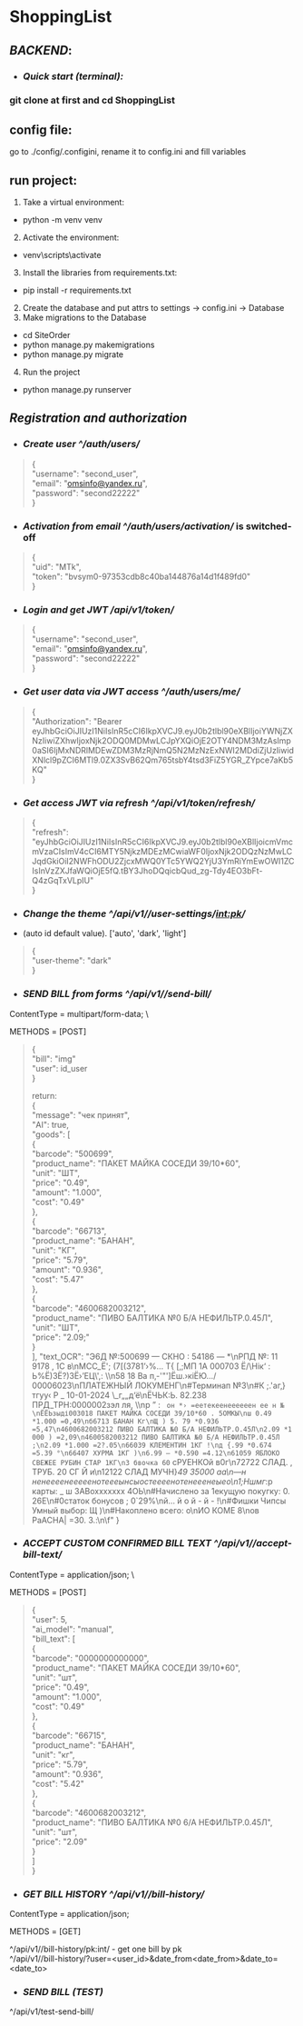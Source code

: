 # ShoppingList
## *BACKEND*:

- ### *Quick start (terminal):*

### git clone at first and cd ShoppingList
## config file:
go to ./config/.configini, rename it to config.ini and fill variables

## run project:

1. Take a virtual environment: 
- python -m venv venv
2. Activate the environment:
- venv\scripts\activate
3. Install the libraries from requirements.txt:
- pip install -r requirements.txt
2. Create the database and put attrs to settings -> config.ini -> Database
3. Make migrations to the Database
- cd SiteOrder
- python manage.py makemigrations
- python manage.py migrate
4. Run the project
- python manage.py runserver

## ***Registration and authorization***
- ### *Create user ^/auth/users/*
>{\
    "username": "second_user",\
    "email": "omsinfo@yandex.ru",\
    "password": "second22222"\
}
- ### *Activation from email ^/auth/users/activation/* is switched-off 
>{\
    "uid": "MTk",\
    "token": "bvsym0-97353cdb8c40ba144876a14d1f489fd0"\
}
- ### *Login and get JWT /api/v1/token/*
>{\
    "username": "second_user",\
    "email": "omsinfo@yandex.ru",\
    "password": "second22222"\
}
- ### *Get user data via JWT access ^/auth/users/me/*
>{\
> "Authorization": "Bearer eyJhbGciOiJIUzI1NiIsInR5cCI6IkpXVCJ9.eyJ0b2tlbl90eXBlIjoiYWNjZXNzIiwiZXhwIjoxNjk2ODQ0MDMwLCJpYXQiOjE2OTY4NDM3MzAsImp0aSI6IjMxNDRlMDEwZDM3MzRjNmQ5N2MzNzExNWI2MDdiZjUzIiwidXNlcl9pZCI6MTl9.0ZX3SvB62Qm765tsbY4tsd3FiZ5YGR_ZYpce7aKb5KQ"\
> }
- ### *Get access JWT via refresh ^/api/v1/token/refresh/*
>{\
    "refresh": "eyJhbGciOiJIUzI1NiIsInR5cCI6IkpXVCJ9.eyJ0b2tlbl90eXBlIjoicmVmcmVzaCIsImV4cCI6MTY5NjkzMDEzMCwiaWF0IjoxNjk2ODQzNzMwLCJqdGkiOiI2NWFhODU2ZjcxMWQ0YTc5YWQ2YjU3YmRiYmEwOWI1ZCIsInVzZXJfaWQiOjE5fQ.tBY3JhoDQqicbQud_zg-Tdy4EO3bFt-Q4zGqTxVLpIU"\
>}

- ### *Change the theme ^/api/v1//user-settings/<int:pk>/* 
- (auto id default value). ['auto', 'dark', 'light']
>{\
    "user-theme": "dark"\
>}

- ### *SEND BILL from forms ^/api/v1//send-bill/* 
ContentType = multipart/form-data; \

METHODS = [POST]

>{\
    "bill": "img"\
    "user": id_user\
>}
> 
> return:\
> {\
    "message": "чек принят",\
    "AI": true,\
    "goods": [\
        {\
            "barcode": "500699",\
            "product_name": "ПАКЕТ МАЙКА СОСЕДИ 39/10*60",\
            "unit": "ШТ",\
            "price": "0.49",\
            "amount": "1.000",\
            "cost": "0.49"\
        },\
        {\
            "barcode": "66713",\
            "product_name": "БАНАН",\
            "unit": "КГ",\
            "price": "5.79",\
            "amount": "0.936",\
            "cost": "5.47"\
        },\
        {\
            "barcode": "4600682003212",\
            "product_name": "ПИВО БАЛТИКА №0 Б/А НЕФИЛЬТР.0.45Л",\
            "unit": "ШТ",\
            "price": "2.09;"\
        }\
    ],
    "text_OCR": "Э6Д №:500699 — СКНО : 54186 — *\nРПД №: 11 9178 ‚ 1С в\nМСС_Ё'; (7[(3781’›%… Т{ [‚;МП 1А 000703 Ё/\\Нік‘ : Ь%Ё)ЗЁ?)ЗЁ›’ЕЦ\\',: \\\n58 18 Ва п‚-'\"']Ёш.›кіЁЮ…/ 00006023\nПЛАТЕЖНЫЙ ЛОКУМЕНГ\n#Терминап №3\n#К ;.'аг‚}тгуу‹ Р _ 10-01-2024 \\_г„„д‘ё\nЁЧЬК:Ь. 82.238 ПРД_ТРН:0000002зэл ля, \\\nр ” : ` он *› =еетекеенеееееен ее н №\nЁЁЬзыді003018 ПАКЕТ МАЙКА СОСЕДИ 39/10*60 . 5ОМКЫ\nш 0.49 *1.000 =0,49\nб6713 БАНАН Кг\nЩ ) 5. 79 *0.936 =5,47\n4600682003212 ПИВО БАЛТИКА №0 Б/А НЕФИЛЬТР.О.45Л\n2.09 *1 000 ) =2,09\n4600582003212 ПИВО БАЛТИКА №0 Б/А НЕФИЛЬТР.0.45Л ;\n2.09 *1.000 =2?.05\n66039 КЛЕМЕНТИН 1КГ !\nд {.99 *0.674 =5.39 °\n66407 ХУРМА 1КГ )\n6.99 — *0.590 =4.12\n61059 ЯБЛОКО СВЕЖЕЕ РУБИН СТАР 1КГ\nЗ бвочка 60` сРУЕНКОй в0г\n72722 СЛАД. ‚ ТРУБ. 20 СГ Й и\n12122 СЛАД МУЧН}_49 35000 аа\n—н ненеееенееееенотеееынсыостеееенотенееенеыео\n1;Ншмг_:р карты: _ ш ЗАВоххххххх 4ОЬ\n#Начислено за 1екущую покугку: 0. 26Е\n#0статок бонусов ; 0`29%\nй… й о й - й - !\n#Фишки Чипсы Умный выбор: Щ )\n#Накоплено всего: о\nИО КОМЕ 8\nов РаАСНА| =30. 3.:\n\f"
}

- ### *ACCEPT CUSTOM CONFIRMED BILL TEXT ^/api/v1//accept-bill-text/* 
ContentType = application/json; \

METHODS = [POST]

>{   
    "user": 5,\
    "ai_model": "manual",\
    "bill_text": [\
        {\
            "barcode": "0000000000000",\
            "product_name": "ПАКЕТ МАЙКА СОСЕДИ 39/10*60",\
            "unit": "шт",\
            "price": "0.49",\
            "amount": "1.000",\
            "cost": "0.49"\
        },\
        {\
            "barcode": "66715",\
            "product_name": "БАНАН",\
            "unit": "кг",\
            "price": "5.79",\
            "amount": "0.936",\
            "cost": "5.42"\
        },\
        {\
            "barcode": "4600682003212",\
            "product_name": "ПИВО БАЛТИКА №0 6/А НЕФИЛЬТР.0.45Л",\
            "unit": "шт",\
            "price": "2.09"\
        }\
    ]\
}

- ### *GET BILL HISTORY ^/api/v1//bill-history/* 
ContentType = application/json; 

METHODS = [GET]

^/api/v1//bill-history/pk:int/ - get one bill by pk\
^/api/v1//bill-history/?user=<user_id>&date_from<date_from>&date_to=<date_to>

- ### *SEND BILL (TEST)*
^/api/v1/test-send-bill/